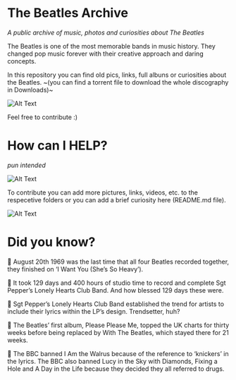 # The Beatles Archive
_A public archive of music, photos and curiosities about The Beatles_

The Beatles is one of the most memorable bands in music history. They changed pop music forever with their creative approach and daring concepts.

In this repository you can find old pics, links, full albuns or curiosities about the Beatles. 
~(you can find a torrent file to download the whole discography in Downloads)~ 


![Alt Text](https://i.pinimg.com/originals/61/b5/87/61b587e5d1b890dfd3a343bdb891b6ec.gif)


Feel free to contribute :)

# How can I HELP?
_pun intended_


![Alt Text](https://i.pinimg.com/originals/6b/05/f1/6b05f1f89bbb184c9666fc9c51934201.gif)


To contribute you can add more pictures, links, videos, etc. to the respecetive folders or you can add a brief curiosity here (README.md file).

![Alt Text](https://i.pinimg.com/originals/7a/9e/1d/7a9e1d29c236ef5f5cad51a27d2c27ce.gif)


# Did you know?

🍓 August 20th 1969 was the last time that all four Beatles recorded together, they finished on ‘I Want You (She’s So Heavy’).

🍓 It took 129 days and 400 hours of studio time to record and complete Sgt Pepper’s Lonely Hearts Club Band. And how blessed 129 days these were.

🍓 Sgt Pepper’s Lonely Hearts Club Band established the trend for artists to include their lyrics within the LP’s design. Trendsetter, huh?

🍓 The Beatles’ first album, Please Please Me, topped the UK charts for thirty weeks before being replaced by With The Beatles, which stayed there for 21 weeks.

🍓 The BBC banned I Am the Walrus because of the reference to ‘knickers’ in the lyrics. The BBC also banned Lucy in the Sky with Diamonds, Fixing a Hole and A Day in the Life because they decided they all referred to drugs.
